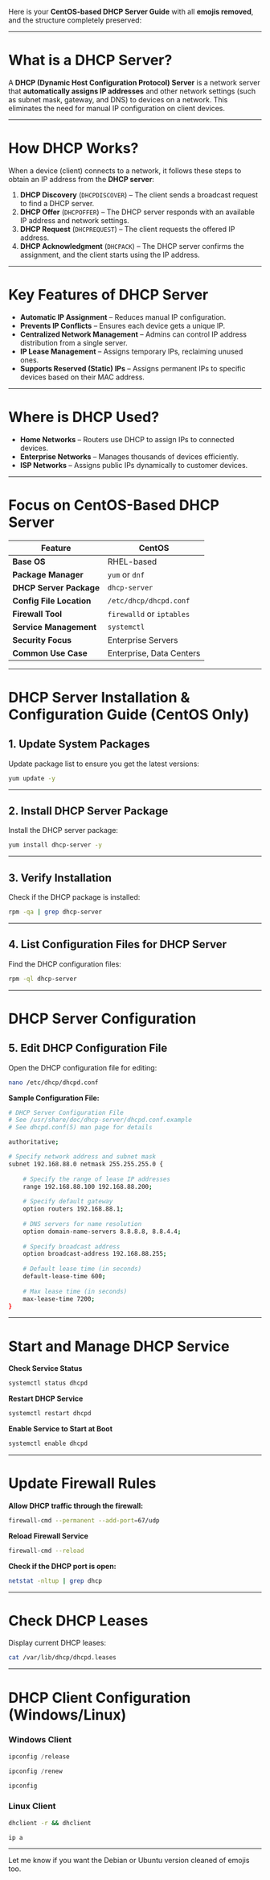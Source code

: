 Here is your **CentOS-based DHCP Server Guide** with all **emojis removed**, and the structure completely preserved:

---

# **What is a DHCP Server?**  

A **DHCP (Dynamic Host Configuration Protocol) Server** is a network server that **automatically assigns IP addresses** and other network settings (such as subnet mask, gateway, and DNS) to devices on a network. This eliminates the need for manual IP configuration on client devices.  

---

# **How DHCP Works?**  
When a device (client) connects to a network, it follows these steps to obtain an IP address from the **DHCP server**:  

1. **DHCP Discovery** (`DHCPDISCOVER`) – The client sends a broadcast request to find a DHCP server.  
2. **DHCP Offer** (`DHCPOFFER`) – The DHCP server responds with an available IP address and network settings.  
3. **DHCP Request** (`DHCPREQUEST`) – The client requests the offered IP address.  
4. **DHCP Acknowledgment** (`DHCPACK`) – The DHCP server confirms the assignment, and the client starts using the IP address.  

---

# **Key Features of DHCP Server**  
- **Automatic IP Assignment** – Reduces manual IP configuration.  
- **Prevents IP Conflicts** – Ensures each device gets a unique IP.  
- **Centralized Network Management** – Admins can control IP address distribution from a single server.  
- **IP Lease Management** – Assigns temporary IPs, reclaiming unused ones.  
- **Supports Reserved (Static) IPs** – Assigns permanent IPs to specific devices based on their MAC address.  

---

# **Where is DHCP Used?**  
- **Home Networks** – Routers use DHCP to assign IPs to connected devices.  
- **Enterprise Networks** – Manages thousands of devices efficiently.  
- **ISP Networks** – Assigns public IPs dynamically to customer devices.  

---

# **Focus on CentOS-Based DHCP Server**

| Feature                | CentOS                       |
|------------------------|------------------------------|
| **Base OS**            | RHEL-based                   |
| **Package Manager**    | `yum` or `dnf`               |
| **DHCP Server Package**| `dhcp-server`                |
| **Config File Location**| `/etc/dhcp/dhcpd.conf`      |
| **Firewall Tool**      | `firewalld` or `iptables`    |
| **Service Management** | `systemctl`                  |
| **Security Focus**     | Enterprise Servers           |
| **Common Use Case**    | Enterprise, Data Centers     |

---

# **DHCP Server Installation & Configuration Guide (CentOS Only)**  

## **1. Update System Packages**  
Update package list to ensure you get the latest versions:  
```bash
yum update -y
```

---

## **2. Install DHCP Server Package**  
Install the DHCP server package:  
```bash
yum install dhcp-server -y
```

---

## **3. Verify Installation**  
Check if the DHCP package is installed:  
```bash
rpm -qa | grep dhcp-server
```

---

## **4. List Configuration Files for DHCP Server**  
Find the DHCP configuration files:  
```bash
rpm -ql dhcp-server
```

---

# **DHCP Server Configuration**  

## **5. Edit DHCP Configuration File**  
Open the DHCP configuration file for editing:  
```bash
nano /etc/dhcp/dhcpd.conf
```

**Sample Configuration File:**  
```bash
# DHCP Server Configuration File
# See /usr/share/doc/dhcp-server/dhcpd.conf.example
# See dhcpd.conf(5) man page for details

authoritative;

# Specify network address and subnet mask
subnet 192.168.88.0 netmask 255.255.255.0 {
    
    # Specify the range of lease IP addresses
    range 192.168.88.100 192.168.88.200;
    
    # Specify default gateway
    option routers 192.168.88.1;
    
    # DNS servers for name resolution
    option domain-name-servers 8.8.8.8, 8.8.4.4;
    
    # Specify broadcast address
    option broadcast-address 192.168.88.255;
    
    # Default lease time (in seconds)
    default-lease-time 600;
    
    # Max lease time (in seconds)
    max-lease-time 7200;
}
```

---

# **Start and Manage DHCP Service**  

**Check Service Status**  
```bash
systemctl status dhcpd
```

**Restart DHCP Service**  
```bash
systemctl restart dhcpd 
```

**Enable Service to Start at Boot**  
```bash
systemctl enable dhcpd
```

---

# **Update Firewall Rules**  

**Allow DHCP traffic through the firewall:**  
```bash
firewall-cmd --permanent --add-port=67/udp
```

**Reload Firewall Service**  
```bash
firewall-cmd --reload
```

**Check if the DHCP port is open:**  
```bash
netstat -nltup | grep dhcp
```

---

# **Check DHCP Leases**  
Display current DHCP leases:  
```bash
cat /var/lib/dhcp/dhcpd.leases
```

---

# **DHCP Client Configuration (Windows/Linux)**  

### **Windows Client**  
```powershell
ipconfig /release
```
```powershell
ipconfig /renew
```
```powershell
ipconfig
```

### **Linux Client**  
```bash
dhclient -r && dhclient
```
```bash
ip a
```

---

Let me know if you want the Debian or Ubuntu version cleaned of emojis too.
